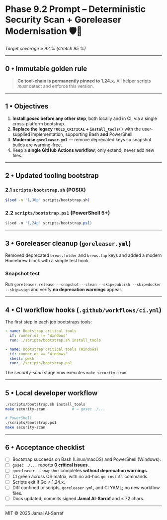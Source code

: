 <!--
AI-Chat-CLI • Codex Prompt
Phase 9.2 – Gosec Pre-flight & Goreleaser Cleanup (Go 1.24-pinned)
Save as docs/codex/phase-9_2-gosec-goreleaser.md
Author: Jamal Al-Sarraf <jalsarraf0@gmail.com>
-->

# Phase 9.2 Prompt – **Deterministic Security Scan + Goreleaser Modernisation** 🛡️🚀
_Target coverage ≥ 92 % (stretch 95 %)_

---

## 0 • Immutable golden rule
> **Go tool-chain is permanently pinned to 1.24.x.**
> All helper scripts *must* detect and enforce this version.

---

## 1 • Objectives
1. **Install _gosec_ before any other step**, both locally and in CI, via a single cross-platform bootstrap.
2. **Replace the legacy `TOOLS_CRITICAL` + `install_tools()`** with the user-supplied implementation, supporting Bash **and** PowerShell.
3. **Modernise `goreleaser.yml`** — remove deprecated keys so snapshot builds are warning-free.
4. Keep a **single GitHub Actions workflow**; only extend, never add new files.

---

## 2 • Updated tooling bootstrap

### 2.1 `scripts/bootstrap.sh` (POSIX)
```bash
$(sed -n '1,30p' scripts/bootstrap.sh)
```

### 2.2 `scripts/bootstrap.ps1` (PowerShell 5+)
```powershell
$(sed -n '1,24p' scripts/bootstrap.ps1)
```

---

## 3 • Goreleaser cleanup (`goreleaser.yml`)
Removed deprecated `brews.folder` and `brews.tap` keys and added a modern Homebrew block with a simple test hook.

### Snapshot test
Run `goreleaser release --snapshot --clean --skip=publish --skip=docker --skip=sign` and verify **no deprecation warnings** appear.

---

## 4 • CI workflow hooks (`.github/workflows/ci.yml`)
The first step in each job bootstraps tools:
```yaml
- name: Bootstrap critical tools
  if: runner.os != 'Windows'
  run: ./scripts/bootstrap.sh install_tools

- name: Bootstrap critical tools (Windows)
  if: runner.os == 'Windows'
  shell: pwsh
  run: ./scripts/bootstrap.ps1
```
The *security-scan* stage now executes `make security-scan`.

---

## 5 • Local developer workflow
```bash
./scripts/bootstrap.sh install_tools
make security-scan            # → gosec ./...

# PowerShell
./scripts/bootstrap.ps1
make security-scan
```

---

## 6 • Acceptance checklist
- [ ] Bootstrap succeeds on Bash (Linux/macOS) and PowerShell (Windows).
- [ ] `gosec ./...` reports **0 critical issues**.
- [ ] `goreleaser --snapshot` completes **without deprecation warnings**.
- [ ] CI green across OS matrix, with no ad-hoc `go install` commands.
- [ ] Scripts exit if Go ≠ 1.24.x.
- [ ] Diff confined to scripts, `goreleaser.yml`, and CI YAML; no new workflow files.
- [ ] Docs updated; commits signed **Jamal Al-Sarraf** and ≤ 72 chars.

---

MIT © 2025 Jamal Al-Sarraf
